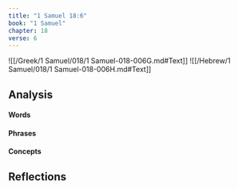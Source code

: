 ```yaml
---
title: "1 Samuel 18:6"
book: "1 Samuel"
chapter: 18
verse: 6
---
```

![[/Greek/1 Samuel/018/1 Samuel-018-006G.md#Text]]
![[/Hebrew/1 Samuel/018/1 Samuel-018-006H.md#Text]]

## Analysis

#### Words

#### Phrases

#### Concepts

## Reflections
